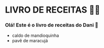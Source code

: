 # LIVRO DE RECEITAS :man_cook:

### Olá! Este é o livro de receitas do Dani :wave:

- caldo de mandioquinha 
- pavê de maracujá
